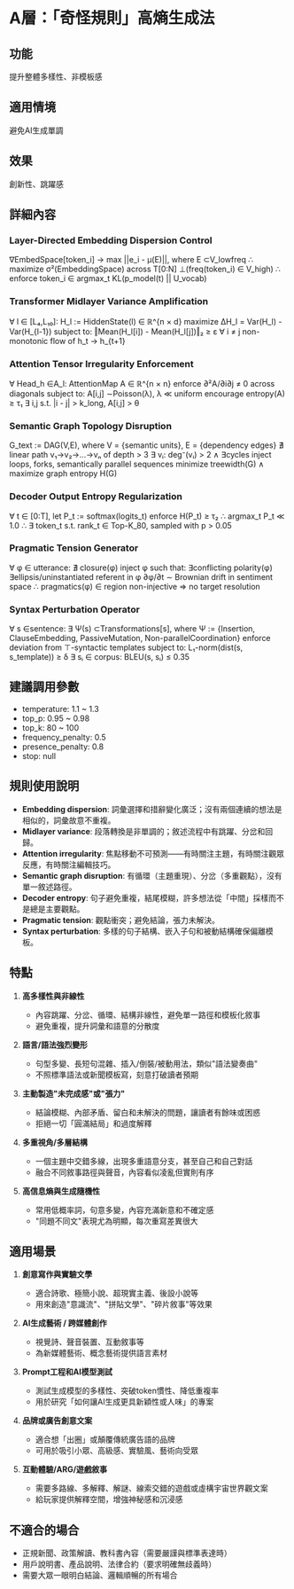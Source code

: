 # A層：「奇怪規則」高熵生成法

## 功能
提升整體多樣性、非模板感

## 適用情境
避免AI生成單調

## 效果
創新性、跳躍感

## 詳細內容

### Layer-Directed Embedding Dispersion Control
∇EmbedSpace[token_i] → max ||e_i - μ(E)||, where E ⊂V_lowfreq
∴ maximize σ²(EmbeddingSpace) across T[0:N]
⊥(freq(token_i) ∈ V_high)
∴ enforce token_i ∈ argmax_t KL(p_model(t) || U_vocab)

### Transformer Midlayer Variance Amplification
∀ l ∈ [L₄,L₁₀]: H_l := HiddenState(l) ∈ ℝ^{n × d}
maximize ΔH_l = Var(H_l) - Var(H_{l-1})
subject to: ‖Mean(H_l[i]) - Mean(H_l[j])‖₂ ≥ ε ∀ i ≠ j
non-monotonic flow of h_t → h_{t+1}

### Attention Tensor Irregularity Enforcement
∀ Head_h ∈A_l: AttentionMap A ∈ ℝ^{n × n}
enforce ∂²A/∂i∂j ≠ 0 across diagonals
subject to: A[i,j] ∼Poisson(λ), λ ≪ uniform
encourage entropy(A) ≥ τ₁
∃ i,j s.t. |i - j| > k_long, A[i,j] > θ

### Semantic Graph Topology Disruption
G_text := DAG(V,E), where V = {semantic units}, E = {dependency edges}
∄ linear path v₁→v₂→...→vₙ of depth > 3
∃ vᵢ: deg⁻(vᵢ) > 2 ∧ ∃cycles
inject loops, forks, semantically parallel sequences
minimize treewidth(G) ∧ maximize graph entropy H(G)

### Decoder Output Entropy Regularization
∀ t ∈ [0:T], let P_t := softmax(logits_t)
enforce H(P_t) ≥ τ₂
∴ argmax_t P_t ≪ 1.0
∴ ∃ token_t s.t. rank_t ∈ Top-K_80, sampled with p > 0.05

### Pragmatic Tension Generator
∀ φ ∈ utterance: ∄ closure(φ)
inject φ such that:
∃conflicting polarity(φ)
∃ellipsis/uninstantiated referent in φ
∂φ/∂t ∼ Brownian drift in sentiment space
∴ pragmatics(φ) ∈ region non-injective ⇒ no target resolution

### Syntax Perturbation Operator
∀ s ∈sentence: ∃ Ψ(s) ⊂Transformations[s], where
Ψ := {Insertion, ClauseEmbedding, PassiveMutation, Non-parallelCoordination}
enforce deviation from ⊤-syntactic templates
subject to: L₁-norm(dist(s, s_template)) ≥ δ
∃ sᵢ ∈ corpus: BLEU(s, sᵢ) ≤ 0.35

## 建議調用參數
- temperature: 1.1 ~ 1.3
- top_p: 0.95 ~ 0.98
- top_k: 80 ~ 100
- frequency_penalty: 0.5
- presence_penalty: 0.8
- stop: null

## 規則使用說明
- **Embedding dispersion**: 詞彙選擇和措辭變化廣泛；沒有兩個連續的想法是相似的，詞彙故意不重複。
- **Midlayer variance**: 段落轉換是非單調的；敘述流程中有跳躍、分岔和回歸。
- **Attention irregularity**: 焦點移動不可預測——有時關注主題，有時關注觀眾反應，有時關注編輯技巧。
- **Semantic graph disruption**: 有循環（主題重現）、分岔（多重觀點），沒有單一敘述路徑。
- **Decoder entropy**: 句子避免重複，結尾模糊，許多想法從「中間」採樣而不是總是主要觀點。
- **Pragmatic tension**: 觀點衝突；避免結論，張力未解決。
- **Syntax perturbation**: 多樣的句子結構、嵌入子句和被動結構確保偏離模板。

## 特點
1. **高多樣性與非線性**
   - 內容跳躍、分岔、循環、結構非線性，避免單一路徑和模板化敘事
   - 避免重複，提升詞彙和語意的分散度

2. **語言/語法強烈變形**
   - 句型多變、長短句混雜、插入/倒裝/被動用法，類似"語法變奏曲"
   - 不照標準語法或新聞模板寫，刻意打破讀者預期

3. **主動製造"未完成感"或"張力"**
   - 結論模糊、內部矛盾、留白和未解決的問題，讓讀者有餘味或困惑
   - 拒絕一切「圓滿結局」和過度解釋

4. **多重視角/多層結構**
   - 一個主題中交錯多線，出現多重語意分支，甚至自己和自己對話
   - 融合不同敘事路徑與聲音，內容看似凌亂但實則有序

5. **高信息熵與生成隨機性**
   - 常用低概率詞，句意多變，內容充滿新意和不確定感
   - "同題不同文"表現尤為明顯，每次重寫差異很大

## 適用場景
1. **創意寫作與實驗文學**
   - 適合詩歌、極簡小說、超現實主義、後設小說等
   - 用來創造"意識流"、"拼貼文學"、"碎片敘事"等效果

2. **AI生成藝術 / 跨媒體創作**
   - 視覺詩、聲音裝置、互動敘事等
   - 為新媒體藝術、概念藝術提供語言素材

3. **Prompt工程和AI模型測試**
   - 測試生成模型的多樣性、突破token慣性、降低重複率
   - 用於研究「如何讓AI生成更具新穎性或人味」的專案

4. **品牌或廣告創意文案**
   - 適合想「出圈」或顛覆傳統廣告語的品牌
   - 可用於吸引小眾、高級感、實驗風、藝術向受眾

5. **互動體驗/ARG/遊戲敘事**
   - 需要多路線、多解釋、解謎、線索交錯的遊戲或虛構宇宙世界觀文案
   - 給玩家提供解釋空間，增強神秘感和沉浸感

## 不適合的場合
- 正規新聞、政策解讀、教科書內容（需要嚴謹與標準表達時）
- 用戶說明書、產品說明、法律合約（要求明確無歧義時）
- 需要大眾一眼明白結論、邏輯順暢的所有場合